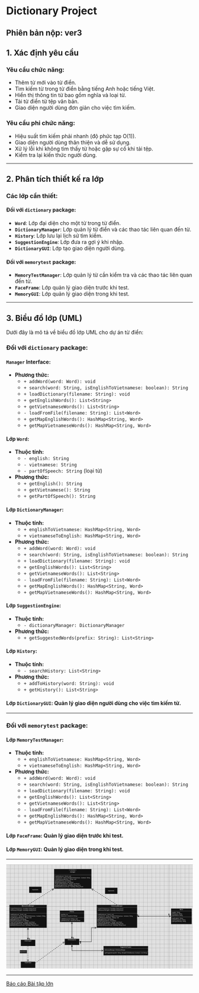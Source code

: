 # Dictionary Project

## Phiên bản nộp: ver3

## 1. Xác định yêu cầu

### **Yêu cầu chức năng:**
- Thêm từ mới vào từ điển.
- Tìm kiếm từ trong từ điển bằng tiếng Anh hoặc tiếng Việt.
- Hiển thị thông tin từ bao gồm nghĩa và loại từ.
- Tải từ điển từ tệp văn bản.
- Giao diện người dùng đơn giản cho việc tìm kiếm.

### **Yêu cầu phi chức năng:**
- Hiệu suất tìm kiếm phải nhanh (độ phức tạp O(1)).
- Giao diện người dùng thân thiện và dễ sử dụng.
- Xử lý lỗi khi không tìm thấy từ hoặc gặp sự cố khi tải tệp.
- Kiểm tra lại kiến thức người dùng.

---

## 2. Phân tích thiết kế ra lớp

### **Các lớp cần thiết:**

#### Đối với `dictionary` package:
- **`Word`**: Lớp đại diện cho một từ trong từ điển.
- **`DictionaryManager`**: Lớp quản lý từ điển và các thao tác liên quan đến từ.
- **`History`**: Lớp lưu lại lịch sử tìm kiếm.
- **`SuggestionEngine`**: Lớp đưa ra gợi ý khi nhập.
- **`DictionaryGUI`**: Lớp tạo giao diện người dùng.

#### Đối với `memorytest` package:
- **`MemoryTestManager`**: Lớp quản lý từ cần kiểm tra và các thao tác liên quan đến từ.
- **`FaceFrame`**: Lớp quản lý giao diện trước khi test.
- **`MemoryGUI`**: Lớp quản lý giao diện trong khi test.

---

## 3. Biểu đồ lớp (UML)

Dưới đây là mô tả về biểu đồ lớp UML cho dự án từ điển:

### **Đối với `dictionary` package:**

#### **`Manager` Interface:**
- **Phương thức:**
  - `+ addWord(word: Word): void`
  - `+ search(word: String, isEnglishToVietnamese: boolean): String`
  - `+ loadDictionary(filename: String): void`
  - `+ getEnglishWords(): List<String>`
  - `+ getVietnameseWords(): List<String>`
  - `- loadFromFile(filename: String): List<Word>`
  - `+ getMapEnglishWords(): HashMap<String, Word>`
  - `+ getMapVietnameseWords(): HashMap<String, Word>`

#### **Lớp `Word`:**
- **Thuộc tính:**
  - `- english: String`
  - `- vietnamese: String`
  - `- partOfSpeech: String` (loại từ)
- **Phương thức:**
  - `+ getEnglish(): String`
  - `+ getVietnamese(): String`
  - `+ getPartOfSpeech(): String`

#### **Lớp `DictionaryManager`:**
- **Thuộc tính:**
  - `+ englishToVietnamese: HashMap<String, Word>`
  - `+ vietnameseToEnglish: HashMap<String, Word>`
- **Phương thức:**
  - `+ addWord(word: Word): void`
  - `+ search(word: String, isEnglishToVietnamese: boolean): String`
  - `+ loadDictionary(filename: String): void`
  - `+ getEnglishWords(): List<String>`
  - `+ getVietnameseWords(): List<String>`
  - `- loadFromFile(filename: String): List<Word>`
  - `+ getMapEnglishWords(): HashMap<String, Word>`
  - `+ getMapVietnameseWords(): HashMap<String, Word>`

#### **Lớp `SuggestionEngine`:**
- **Thuộc tính:**
  - `- dictionaryManager: DictionaryManager`
- **Phương thức:**
  - `+ getSuggestedWords(prefix: String): List<String>`

#### **Lớp `History`:**
- **Thuộc tính:**
  - `- searchHistory: List<String>`
- **Phương thức:**
  - `+ addToHistory(word: String): void`
  - `+ getHistory(): List<String>`

#### **Lớp `DictionaryGUI`**: Quản lý giao diện người dùng cho việc tìm kiếm từ.

---

### **Đối với `memorytest` package:**

#### **Lớp `MemoryTestManager`:**
- **Thuộc tính:**
  - `+ englishToVietnamese: HashMap<String, Word>`
  - `+ vietnameseToEnglish: HashMap<String, Word>`
- **Phương thức:**
  - `+ addWord(word: Word): void`
  - `+ search(word: String, isEnglishToVietnamese: boolean): String`
  - `+ loadDictionary(filename: String): void`
  - `+ getEnglishWords(): List<String>`
  - `+ getVietnameseWords(): List<String>`
  - `- loadFromFile(filename: String): List<Word>`
  - `+ getMapEnglishWords(): HashMap<String, Word>`
  - `+ getMapVietnameseWords(): HashMap<String, Word>`

#### **Lớp `FaceFrame`**: Quản lý giao diện trước khi test.

#### **Lớp `MemoryGUI`**: Quản lý giao diện trong khi test.

---

![Biểu đồ UML](image/final_UML_version.png)

---

[Báo cáo Bài tập lớn](https://docs.google.com/document/d/1VWQWX-wsYDkCvzyw9HIFns0mFBhszAuL/edit)
